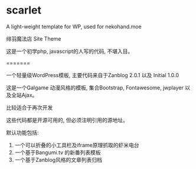 scarlet
=======

A light-weight template for WP, used for nekohand.moe

绯羽魔法店 Site Theme

这是一个初学php, javascript的人写的代码, 不堪入目。 

=======

一个轻量级WordPress模板, 主要代码来自于Zanblog 2.0.1 以及 Initial 1.0.0

这是一个Galgame 动漫风格的模板, 集合Bootstrap, Fontawesome, jwplayer 以及全站Ajax。

比较适合于再次开发

这些代码都是开源可用的, 但必须注明引用的源地址。

默认功能包括:

1. 一个可以折叠的小工具栏及iframe原理抓取的虾米电台
2. 一个基于Bangumi.tv 的新番列表模板
3. 一个基于Zanblog风格的文章列表归档

